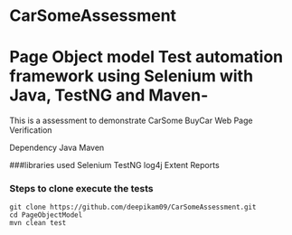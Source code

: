 # CarSomeAssessment
# Page Object model Test automation framework using Selenium with Java, TestNG and Maven-
This is a assessment to demonstrate CarSome BuyCar Web Page Verification 

Dependency
Java
Maven

###libraries used
Selenium
TestNG
log4j
Extent Reports

### Steps to clone execute the tests
```
git clone https://github.com/deepikam09/CarSomeAssessment.git
cd PageObjectModel
mvn clean test
```
